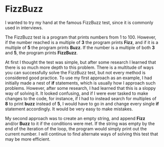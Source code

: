 # FizzBuzz

I wanted to try my hand at the famous FizzBuzz test, since it is commonly used in interviews. 

The FizzBuzz test is a program that prints numbers from 1 to 100. However, if the number reached is a multiple of **3** the program prints **Fizz**, and if it is a multiple of **5** the program prints **Buzz**. If the number is a multiple of both **3** and **5**, the program prints **FizzBuzz**.

At first I thought the test was simple, but after some research I learned that there is so much more depth to this problem. There is a multitude of ways you can successfully solve the FizzBuzz test, but not every method is considered good practice. To use my first approach as an example, I had initially made a nest of **if** statements, which is usually how I approach such problems. However, after some research, I had learned that this is a sloppy way of solving it. It looked confusing, and if I were ever tasked to make changes to the code, for instance, if I had to instead search for multiples of **8** to print **buzz** instead of **5**, I would have to go in and change every single **if** statement accordingly. It would be very easy to make mistakes. 

My second approach was to create an empty string, and append **Fizz** and/or **Buzz** to it if the conditions were met. If the string was empty by the end of the iteration of the loop, the program would simply print out the current number. I will continue to find alternate ways of solving this test that may be more efficient.

